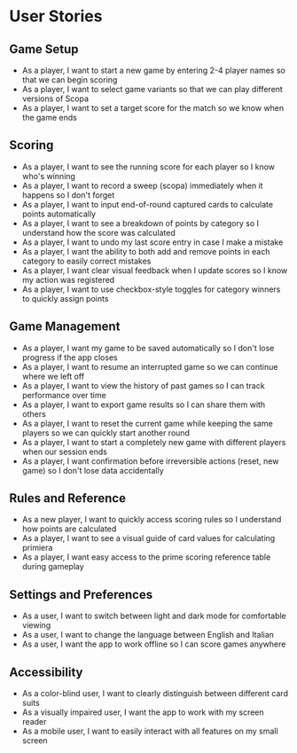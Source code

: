 # User Stories

## Game Setup
- As a player, I want to start a new game by entering 2-4 player names so that we can begin scoring
- As a player, I want to select game variants so that we can play different versions of Scopa
- As a player, I want to set a target score for the match so we know when the game ends

## Scoring
- As a player, I want to see the running score for each player so I know who's winning
- As a player, I want to record a sweep (scopa) immediately when it happens so I don't forget
- As a player, I want to input end-of-round captured cards to calculate points automatically
- As a player, I want to see a breakdown of points by category so I understand how the score was calculated
- As a player, I want to undo my last score entry in case I make a mistake
- As a player, I want the ability to both add and remove points in each category to easily correct mistakes
- As a player, I want clear visual feedback when I update scores so I know my action was registered
- As a player, I want to use checkbox-style toggles for category winners to quickly assign points

## Game Management
- As a player, I want my game to be saved automatically so I don't lose progress if the app closes
- As a player, I want to resume an interrupted game so we can continue where we left off
- As a player, I want to view the history of past games so I can track performance over time
- As a player, I want to export game results so I can share them with others
- As a player, I want to reset the current game while keeping the same players so we can quickly start another round
- As a player, I want to start a completely new game with different players when our session ends
- As a player, I want confirmation before irreversible actions (reset, new game) so I don't lose data accidentally

## Rules and Reference
- As a new player, I want to quickly access scoring rules so I understand how points are calculated
- As a player, I want to see a visual guide of card values for calculating primiera
- As a player, I want easy access to the prime scoring reference table during gameplay

## Settings and Preferences
- As a user, I want to switch between light and dark mode for comfortable viewing
- As a user, I want to change the language between English and Italian
- As a user, I want the app to work offline so I can score games anywhere

## Accessibility
- As a color-blind user, I want to clearly distinguish between different card suits
- As a visually impaired user, I want the app to work with my screen reader
- As a mobile user, I want to easily interact with all features on my small screen